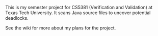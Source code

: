 This is my semester project for CS5381 (Verification and Validation) at Texas Tech University. It scans Java source files to uncover potential deadlocks.

See the wiki for more about my plans for the project.
